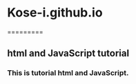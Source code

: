 # Kose-i.github.io
=========
## html and JavaScript tutorial

### This is tutorial html and JavaScript.
